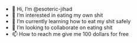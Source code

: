 - 👋 Hi, I’m @esoteric-jihad
- 👀 I’m interested in eating my own shit
- 🌱 I’m currently learning how to eat my shit safely
- 💞️ I’m looking to collaborate on eating shit
- 📫 How to reach me give me 100 dollars for free

<!---
esoteric-jihad/esoteric-jihad is a ✨ special ✨ repository because its `README.md` (this file) appears on your GitHub profile.
You can click the Preview link to take a look at your changes.
--->
